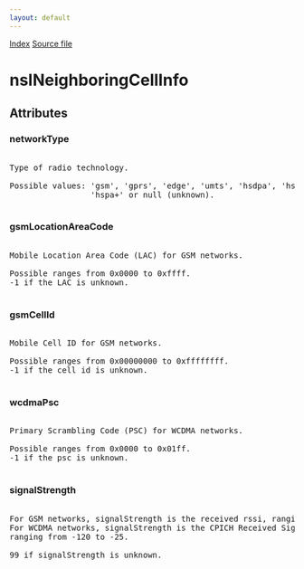 ```yaml
---
layout: default
---
```

<div id='links'><a href="../index.html">Index</a>
<a href="http://dxr.mozilla.org/mozilla-central/source/dom/mobileconnection/interfaces/nsINeighboringCellInfo.idl">Source file</a>
</div>

# nsINeighboringCellInfo #

## Attributes ##

### networkType ###
<pre>  
Type of radio technology.  
  
Possible values: 'gsm', 'gprs', 'edge', 'umts', 'hsdpa', 'hsupa', 'hspa',  
                 'hspa+' or null (unknown).  
  
</pre>
### gsmLocationAreaCode ###
<pre>  
Mobile Location Area Code (LAC) for GSM networks.  
  
Possible ranges from 0x0000 to 0xffff.  
-1 if the LAC is unknown.  
  
</pre>
### gsmCellId ###
<pre>  
Mobile Cell ID for GSM networks.  
  
Possible ranges from 0x00000000 to 0xffffffff.  
-1 if the cell id is unknown.  
  
</pre>
### wcdmaPsc ###
<pre>  
Primary Scrambling Code (PSC) for WCDMA networks.  
  
Possible ranges from 0x0000 to 0x01ff.  
-1 if the psc is unknown.  
  
</pre>
### signalStrength ###
<pre>  
For GSM networks, signalStrength is the received rssi, ranging from 0 to 31.  
For WCDMA networks, signalStrength is the CPICH Received Signal Code Power,  
ranging from -120 to -25.  
  
99 if signalStrength is unknown.  
  
</pre>